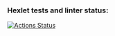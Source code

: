 ### Hexlet tests and linter status:
[![Actions Status](https://github.com/Ansseii/rails-project-lvl1/workflows/hexlet-check/badge.svg)](https://github.com/Ansseii/rails-project-lvl1/actions)